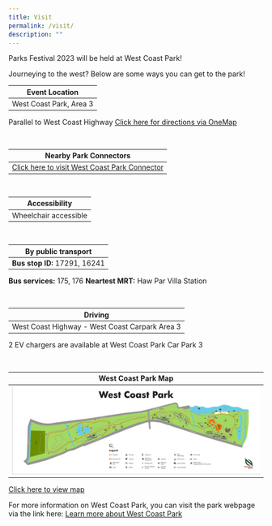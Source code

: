 ```yaml
---
title: Visit
permalink: /visit/
description: ""
---
```

Parks Festival 2023 will be held at West Coast Park!

Journeying to the west? Below are some ways you can get to the park!


| Event Location |  
| -------- |
| West Coast Park, Area 3
Parallel to West Coast Highway
[Click here for directions via OneMap](https://www.onemap.gov.sg/v2/?lat=1.296153293668301&amp;lng=103.7629999530119)

<br>

| Nearby Park Connectors |  
| -------- | 
| [Click here to visit West Coast Park Connector](https://www.nparks.gov.sg/gardens-parks-and-nature/park-connector-network/west-coast-pc)

<br>

| Accessibility |  
| -------- | 
| Wheelchair accessible

<br>

| By public transport  |  
| -------- | 
| **Bus stop ID:** 17291, 16241
**Bus services:** 175, 176
**Neartest MRT:** Haw Par Villa Station  

<br>
	
| Driving |  
| -------- | 
| West Coast Highway - West Coast Carpark Area 3
2 EV chargers are available at West Coast Park Car Park 3

<br>	

| West Coast Park Map |  
| -------- | 
|![West Coast Park map](/images/wcp%20map.jfif)
[Click here to view map](https://www.nparks.gov.sg/-/media/nparks-real-content/gardens-parks-and-nature/parks-and-nature-reserve/west-coast-park/west-coast-park-map.ashx)


For more information on West Coast Park, you can visit the park webpage via the link here: [Learn more about West Coast Park](https://www.nparks.gov.sg/gardens-parks-and-nature/parks-and-nature-reserves/west-coast-park)